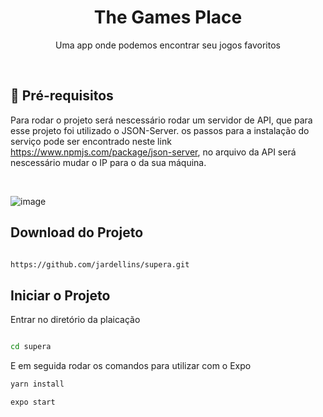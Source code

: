 <h1 align="center">
    The Games Place
</h1>
<p align="center">Uma app onde podemos encontrar seu jogos favoritos</p>



<br/>

## :scroll: Pré-requisitos

Para rodar o projeto será nescessário rodar um servidor de API, que para esse projeto foi utilizado o JSON-Server.
os passos para a instalação do serviço pode ser encontrado neste link https://www.npmjs.com/package/json-server, no arquivo da API será nescessário mudar o IP para o da sua máquina.

<br/>

![image](https://user-images.githubusercontent.com/44972197/127588122-226b73be-7b61-4670-9a2d-9d93d2e19405.png)

## Download do Projeto

```sh

https://github.com/jardellins/supera.git

```

## Iniciar o Projeto

Entrar no diretório da plaicação

```sh

cd supera

```

E em seguida rodar os comandos para utilizar com o Expo

```sh
yarn install

expo start
```